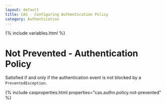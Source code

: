 ```yaml
---
layout: default
title: CAS - Configuring Authentication Policy
category: Authentication
---
```

{% include variables.html %}

# Not Prevented - Authentication Policy

Satisfied if and only if the authentication event is not blocked by a `PreventedException`.

{% include casproperties.html properties="cas.authn.policy.not-prevented" %}
